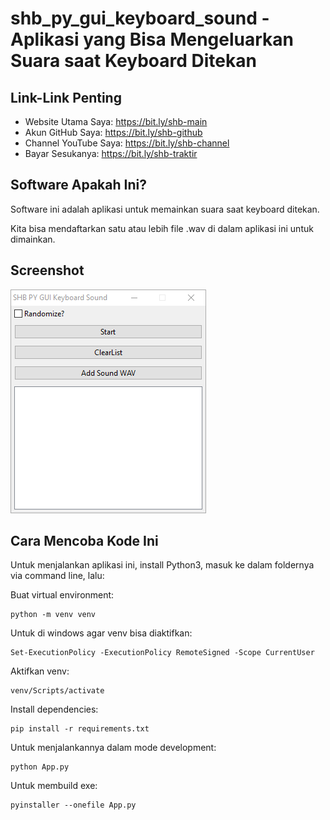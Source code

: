 # shb_py_gui_keyboard_sound - Aplikasi yang Bisa Mengeluarkan Suara saat Keyboard Ditekan

## Link-Link Penting

- Website Utama Saya: https://bit.ly/shb-main
- Akun GitHub Saya: https://bit.ly/shb-github
- Channel YouTube Saya: https://bit.ly/shb-channel
- Bayar Sesukanya: https://bit.ly/shb-traktir

## Software Apakah Ini?

Software ini adalah aplikasi untuk memainkan suara saat keyboard ditekan.

Kita bisa mendaftarkan satu atau lebih file .wav di dalam aplikasi ini untuk dimainkan.

## Screenshot

![ScreenShot](.readme-assets/shb_py_gui_keyboard_sound-1.png?raw=true)

## Cara Mencoba Kode Ini

Untuk menjalankan aplikasi ini, install Python3, masuk ke dalam foldernya via command line, lalu:

Buat virtual environment:

```
python -m venv venv
```

Untuk di windows agar venv bisa diaktifkan:

```
Set-ExecutionPolicy -ExecutionPolicy RemoteSigned -Scope CurrentUser
```

Aktifkan venv:

```
venv/Scripts/activate
```

Install dependencies:

```
pip install -r requirements.txt
```

Untuk menjalankannya dalam mode development:

```
python App.py
```

Untuk membuild exe:

```
pyinstaller --onefile App.py
```
